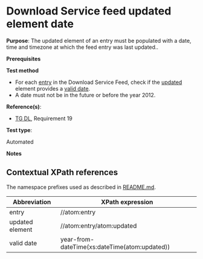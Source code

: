 # Download Service feed updated element date

**Purpose**: The updated element of an entry must be populated with a date, time and timezone at which the feed entry was last updated..

**Prerequisites**

**Test method**

* For each [entry](#entry) in the Download Service Feed, check if the [updated](#updated) element provides a [valid date](#validdate).
* A date must not be in the future or before the year 2012.

**Reference(s)**:

* [TG DL](http://inspire.ec.europa.eu/id/ats/download-service/3.1/atom-pre-defined/README#ref_TG_DL), Requirement 19

**Test type**:

Automated

**Notes**

## Contextual XPath references

The namespace prefixes used as described in [README.md](http://inspire.ec.europa.eu/id/ats/download-service/3.1/atom-pre-defined/README#namespaces).

Abbreviation                                               |  XPath expression
---------------------------------------------------------- | -------------------------------------------------------------------------
entry <a name="entry"></a> | //atom:entry
updated element <a name="updated"></a> | //atom:entry/atom:updated
valid date <a name="validdate"></a> | year-from-dateTime(xs:dateTime(atom:updated))
